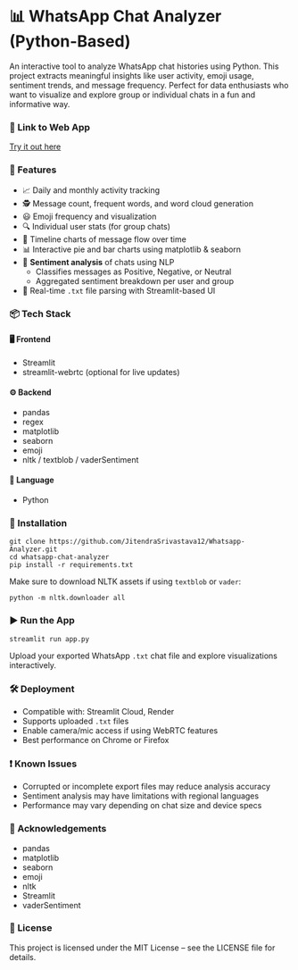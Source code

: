  <h1>📊 WhatsApp Chat Analyzer (Python-Based)</h1>
  <p>
    An interactive tool to analyze WhatsApp chat histories using Python. This project extracts meaningful insights like user activity, emoji usage, sentiment trends, and message frequency. Perfect for data enthusiasts who want to visualize and explore group or individual chats in a fun and informative way.
  </p>

  <h3>🔗 Link to Web App</h3>
  <p><a href="https://whatsapp-chat-analyzer-jituji.streamlit.app/">Try it out here</a></p>
  <h3>🚀 Features</h3>
  <ul>
    <li>📈 Daily and monthly activity tracking</li>
    <li>🕵️ Message count, frequent words, and word cloud generation</li>
    <li>😃 Emoji frequency and visualization</li>
    <li>🔍 Individual user stats (for group chats)</li>
    <li>📅 Timeline charts of message flow over time</li>
    <li>📊 Interactive pie and bar charts using matplotlib & seaborn</li>
    <li>🧠 <strong>Sentiment analysis</strong> of chats using NLP
      <ul>
        <li>Classifies messages as Positive, Negative, or Neutral</li>
        <li>Aggregated sentiment breakdown per user and group</li>
      </ul>
    </li>
    <li>💬 Real-time <code>.txt</code> file parsing with Streamlit-based UI</li>
  </ul>

  <h3>📦 Tech Stack</h3>
  <h4>🖥 Frontend</h4>
  <ul>
    <li>Streamlit</li>
    <li>streamlit-webrtc (optional for live updates)</li>
  </ul>

  <h4>⚙️ Backend</h4>
  <ul>
    <li>pandas</li>
    <li>regex</li>
    <li>matplotlib</li>
    <li>seaborn</li>
    <li>emoji</li>
    <li>nltk / textblob / vaderSentiment</li>
  </ul>

  <h4>💬 Language</h4>
  <ul>
    <li>Python</li>
  </ul>

  <h3>🔧 Installation</h3>
  <pre><code>git clone https://github.com/JitendraSrivastava12/Whatsapp-Analyzer.git
cd whatsapp-chat-analyzer
pip install -r requirements.txt
</code></pre>
  <p>Make sure to download NLTK assets if using <code>textblob</code> or <code>vader</code>:</p>
  <pre><code>python -m nltk.downloader all
</code></pre>

  <h3>▶️ Run the App</h3>
  <pre><code>streamlit run app.py
</code></pre>
  <p>Upload your exported WhatsApp <code>.txt</code> chat file and explore visualizations interactively.</p>

  <h3>🛠 Deployment</h3>
  <ul>
    <li>Compatible with: Streamlit Cloud, Render</li>
    <li>Supports uploaded <code>.txt</code> files</li>
    <li>Enable camera/mic access if using WebRTC features</li>
    <li>Best performance on Chrome or Firefox</li>
  </ul>

  <h3>❗ Known Issues</h3>
  <ul>
    <li>Corrupted or incomplete export files may reduce analysis accuracy</li>
    <li>Sentiment analysis may have limitations with regional languages</li>
    <li>Performance may vary depending on chat size and device specs</li>
  </ul>

  <h3>🙌 Acknowledgements</h3>
  <ul>
    <li>pandas</li>
    <li>matplotlib</li>
    <li>seaborn</li>
    <li>emoji</li>
    <li>nltk</li>
    <li>Streamlit</li>
    <li>vaderSentiment</li>
  </ul>

  <h3>📄 License</h3>
  <p>This project is licensed under the MIT License – see the LICENSE file for details.</p>
</body>
</html>
